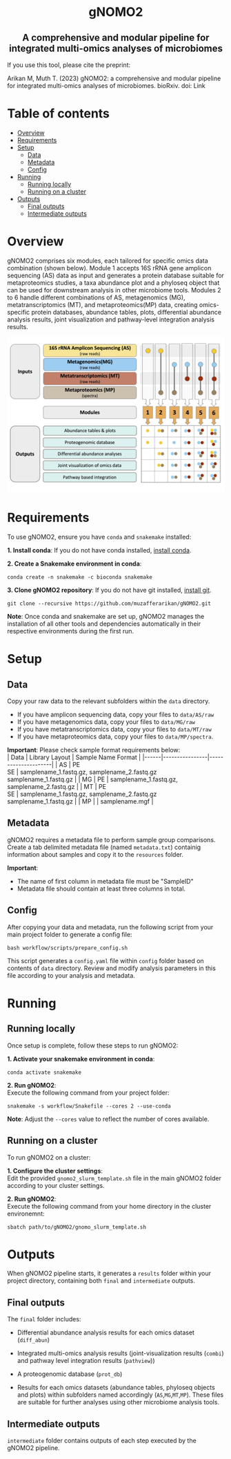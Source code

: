 <h1 align="center">gNOMO2</h1>
<h2 align="center">A comprehensive and modular pipeline for integrated multi-omics analyses of microbiomes</h2>

If you use this tool, please cite the preprint:  
  
Arikan M, Muth T. (2023) gNOMO2: a comprehensive and modular pipeline for integrated 
multi-omics analyses of microbiomes. bioRxiv. doi: Link

# Table of contents
- [Overview](#overview)
- [Requirements](#requirements)
- [Setup](#setup)
    - [Data](#data)
    - [Metadata](#metadata)
    - [Config](#config)
- [Running](#running)
    - [Running locally](#running-locally)
    - [Running on a cluster](#running-on-a-cluster)
- [Outputs](#outputs)
    - [Final outputs](#final-outputs)
    - [Intermediate outputs](#intermediate-outputs)

# Overview
gNOMO2 comprises six modules, each tailored for specific omics data combination (shown below). Module 1 accepts 16S rRNA gene amplicon sequencing (AS) data as input and generates a protein database suitable for metaproteomics studies, a taxa abundance plot and a phyloseq object that can be used for downstream analysis in other microbiome tools. Modules 2 to 6 handle different combinations of AS, metagenomics (MG), metatranscriptomics (MT), and metaproteomics(MP) data, creating omics-specific protein databases, abundance tables, plots, differential abundance analysis results, joint visualization and pathway-level integration analysis results. 

![Local Image](images/pipeline_overview.jpg)

# Requirements
To use gNOMO2, ensure you have `conda` and  `snakemake` installed: 
   
**1. Install conda**: If you do not have conda installed, [install conda](https://conda.io/projects/conda/en/latest/user-guide/install/index.html).  
  
**2. Create a Snakemake environment in conda**:
```
conda create -n snakemake -c bioconda snakemake
```
  

**3. Clone gNOMO2 repository**: If you do not have git installed, [install git](https://github.com/git-guides/install-git).
```
git clone --recursive https://github.com/muzafferarikan/gNOMO2.git
```
  
**Note**: Once conda and snakemake are set up, gNOMO2 manages the installation of all other tools and dependencies automatically in their respective environments during the first run. 

# Setup
## Data
Copy your raw data to the relevant subfolders within the `data` directory.  
* If you have amplicon sequencing data, copy your files to `data/AS/raw`  
* If you have metagenomics data, copy your files to `data/MG/raw`  
* If you have metatranscriptomics data, copy your files to `data/MT/raw`  
* If you have metaproteomics data, copy your files to `data/MP/spectra`.   
  
**Important**: Please check sample format requirements below:  
| Data | Library Layout | Sample Name Format  |
|------|----------------|---------------------|
| AS | PE <br> SE | samplename_1.fastq.gz, samplename_2.fastq.gz <br> samplename_1.fastq.gz |
| MG | PE | samplename_1.fastq.gz, samplename_2.fastq.gz |
| MT |  PE <br> SE | samplename_1.fastq.gz, samplename_2.fastq.gz <br> samplename_1.fastq.gz |
| MP |  | samplename.mgf |

## Metadata
gNOMO2 requires a metadata file to perform sample group comparisons. Create a tab delimited metadata file (named `metadata.txt`) containig information about samples and copy it to the `resources` folder.  

**Important**: 
* The name of first column in metadata file must be "SampleID"  
* Metadata file should contain at least three columns in total.

## Config
After copying your data and metadata, run the following script from your main project folder to generate a config file:   
```
bash workflow/scripts/prepare_config.sh
```
This script generates a `config.yaml` file within `config` folder based on contents of `data` directory. Review and modify analysis parameters in this file according to your analysis and metadata.

# Running
## Running locally
Once setup is complete, follow these steps to run gNOMO2: 
   
**1. Activate your snakemake environment in conda**:
```
conda activate snakemake
```


**2. Run gNOMO2**:  
Execute the following command from your project folder:
```
snakemake -s workflow/Snakefile --cores 2 --use-conda
```


**Note**: Adjust the `--cores` value to reflect the number of cores available.  

## Running on a cluster
To run gNOMO2 on a cluster:  
  
**1. Configure the cluster settings**:  
Edit the provided `gnomo2_slurm_template.sh` file in the main gNOMO2 folder according to your cluster settings.  


**2. Run gNOMO2**:  
Execute the following command from your home directory in the cluster environemnt:
```
sbatch path/to/gNOMO2/gnomo_slurm_template.sh
```

# Outputs
When gNOMO2 pipeline starts, it generates a `results` folder within your project directory, containing both `final` and `intermediate` outputs.

## Final outputs
The `final` folder includes:  
* Differential abundance analysis results for each omics dataset (`diff_abun`)  

* Integrated multi-omics analysis results (joint-visualization results (`combi`) and pathway level integration results (`pathview`))  

* A proteogenomic database (`prot_db`)  

* Results for each omics datasets (abundance tables, phyloseq objects and plots) within subfolders named accordingly (`AS`,`MG`,`MT`,`MP`). These files are suitable for further analyses using other microbiome analysis tools. 

## Intermediate outputs
`intermediate` folder contains outputs of each step executed by the gNOMO2 pipeline. 
